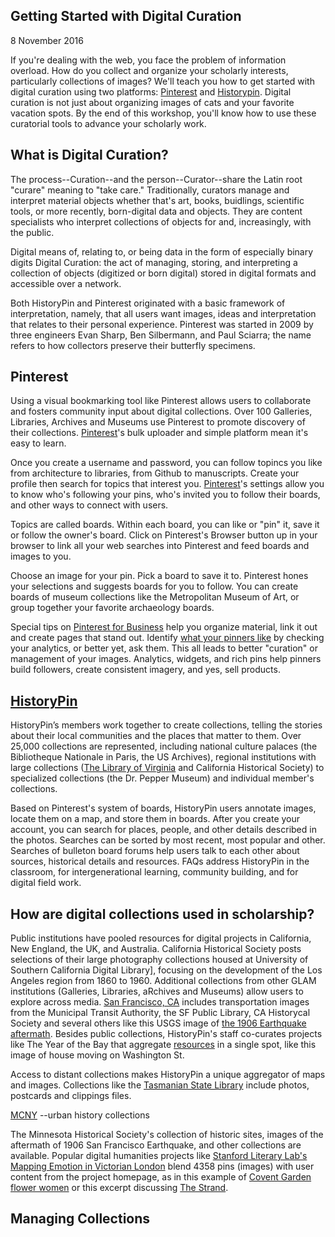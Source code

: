 ## Getting Started with Digital Curation ##

8 November 2016

If you're dealing with the web, you face the problem of information overload. How do you collect and organize your scholarly interests, particularly collections of images? We'll teach you how to get started with digital curation using two platforms: [Pinterest](www.pinterest.com) and [Historypin](https://www.historypin.org/). Digital curation is not just about organizing images of cats and your favorite vacation spots. By the end of this workshop, you'll know how to use these curatorial tools to advance your scholarly work.  

## What is Digital Curation?

The process--Curation--and the person--Curator--share the Latin root "curare" meaning to "take care."  Traditionally, curators manage and interpret material objects whether that's art, books, buidlings, scientific tools, or more recently, born-digital data and objects.  They are content specialists who interpret collections of objects for and, increasingly, with the public.

Digital means of, relating to, or being data in the form of especially binary digits
Digital Curation: the act of managing, storing, and interpreting a collection of objects (digitized or born digital) stored in digital formats and accessible over a network.

Both HistoryPin and Pinterest originated with a basic framework of interpretation, namely, that all users want images, ideas and interpretation that relates to their personal experience. Pinterest was started in 2009 by three engineers Evan Sharp, Ben Silbermann, and Paul Sciarra; the name refers to how collectors preserve their butterfly specimens.

## Pinterest

Using a visual bookmarking tool like Pinterest allows users to collaborate and fosters community input about digital collections. Over 100 Galleries, Libraries, Archives and Museums use Pinterest to promote discovery of their collections. [Pinterest](https://about.pinterest.com/en)'s bulk uploader and simple platform mean it's easy to learn.

Once you create a username and password, you can follow topincs you like from architecture to libraries, from Github to manuscripts. Create your profile then search for topics that interest you. [Pinterest](https://www.pinterest.com/)'s settings allow you to know who's following your pins, who's invited you to follow their boards, and other ways to connect with users.

Topics are called boards. Within each board, you can like or "pin" it, save it or follow the owner's board.  Click on Pinterest's Browser button up in your browser to link all your web searches into Pinterest and feed boards and images to you. 

Choose an image for your pin.  Pick a board to save it to. Pinterest hones your selections and suggests boards for you to follow. You can create boards of museum collections like the Metropolitan Museum of Art, or group together your favorite archaeology boards.  

Special tips on [Pinterest for Business](https://business.pinterest.com/en/getting-started/) help you organize material, link it out and create pages that stand out.  Identify [what your pinners like](https://business.pinterest.com/en/pin-pro) by checking your analytics, or better yet, ask them. This all leads to better "curation" or management of your images. Analytics, widgets, and rich pins help pinners build followers, create consistent imagery, and yes, sell products.

## [HistoryPin](http://www.historypin.org/en/) 

HistoryPin’s members work together to create collections, telling the stories about their local communities and the places that matter to them. Over 25,000 collections are represented, including national culture palaces (the Bibliotheque Nationale in Paris, the US Archives), regional institutions with large collections ([The Library of Virginia](https://www.historypin.org/en/library-of-virginia-s-collection/geo/37.238012,-76.775108,11/bounds/37.09027,-76.923081,37.385465,-76.627136/paging/1) and California Historical Society) to specialized collections (the Dr. Pepper Museum) and individual member's collections. 

Based on Pinterest's system of boards, HistoryPin users annotate images, locate them on a map, and store them in boards. After you create your account, you can search for places, people, and other details described in the photos. Searches can be sorted by most recent, most popular and other. Searches of bulleton board forums help users talk to each other about sources, historical details and resources. FAQs address HistoryPin in the classroom, for intergenerational learning, community building, and for digital field work.

## How are digital collections used in scholarship? ##

Public institutions have pooled resources for digital projects in California, New England, the UK, and Australia. California Historical Society posts selections of their large photography collections housed at University of Southern California Digital Library], focusing on the development of the Los Angeles region from 1860 to 1960. Additional collections from other GLAM institutions (Galleries, Libraries, aRchives and Museums) allow users to explore across media.  [San Francisco, CA](https://www.historypin.org/en/explore/geo/37.77493,-122.419416,12/bounds/37.701624,-122.493402,37.848164,-122.34543/search/keyword:Washington%20St/sort/popular/paging/1/pin/16286) includes transportation images from the Municipal Transit Authority, the SF Public Library, CA Historycal Society and several others like this USGS image of [the 1906 Earthquake aftermath](https://www.historypin.org/en/explore/geo/37.77493,-122.419416,12/bounds/37.701624,-122.493402,37.848164,-122.34543/search/keyword:Washington%20St/sort/popular/paging/1/pin/16286). Besides public collections, HistoryPin's staff co-curates projects like The Year of the Bay that aggregate [resources](https://www.historypin.org/en/explore/geo/37.77493,-122.419416,12/bounds/37.701624,-122.493402,37.848164,-122.34543/search/keyword:Washington%20St/sort/popular/paging/1) in a single spot, like this image of house moving on Washington St.

Access to distant collections makes HistoryPin a unique aggregator of maps and images.  Collections like the [Tasmanian State Library]( https://www.historypin.org/en/tastafe-libraries-s-collection/geo/-42.144553,146.822323,5/bounds/-50.329231,137.352108,-32.747417,156.292538/pin/319319) include photos, postcards and clippings files. 

[MCNY](https://www.historypin.org/en/museum-of-the-city-of-new-york-s-collection/geo/40.761753,-73.973919,15/bounds/40.752976,-73.983168,40.770528,-73.964671/paging/1/pin/21281) --urban history collections



The Minnesota Historical Society's collection of historic sites, images of the aftermath of 1906 San Francisco Earthquake, and other collections are available. Popular digital humanities projects like [Stanford Literary Lab's Mapping Emotion in Victorian London](https://www.historypin.org/en/collections/sort/popular/paging/1) blend 4358 pins (images) with user content from the project homepage, as in this example of [Covent Garden flower women](https://www.historypin.org/en/victorian-london/pin/57647/) or this excerpt discussing [The Strand](https://www.historypin.org/en/victorian-london/geo/51.512907,-0.103854,14/bounds/51.498482,-0.122351,51.527327,-0.085357/sort/-date_taken/paging/1/pin/285311/state/hybrid).

## Managing Collections ##



